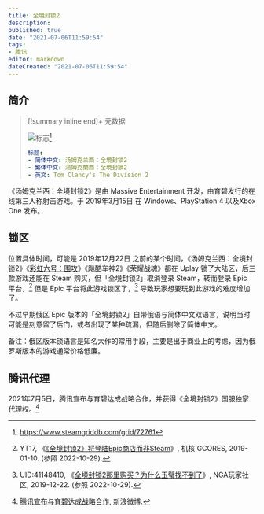 ```yaml
---
title: 全境封锁2
description:
published: true
date: "2021-07-06T11:59:54"
tags:
- 腾讯
editor: markdown
dateCreated: "2021-07-06T11:59:54"
---
```


## 简介

> [!summary inline end]+ 元数据
>
> ![标志](https://s3.tebi.io/ggame/game/The_Division_2/364f7229f6bf11728d997e4240761830.jpg)[^logo]
>
> ```yaml
> 标题:
> - 简体中文: 汤姆克兰西：全境封锁2
> - 繁体中文: 湯姆克蘭西：全境封鎖2
> - 英文: Tom Clancy's The Division 2 
> ```

[^logo]: <https://www.steamgriddb.com/grid/72761>

《汤姆克兰西：全境封锁2》是由 Massive Entertainment 开发，由育碧发行的在线第三人称射击游戏。于 2019年3月15日 在 Windows、PlayStation 4 以及Xbox One 发布。 

## 锁区

位置具体时间，可能是 2019年12月22日 之前的某个时间，《汤姆克兰西：全境封锁2》《[彩虹六号：围攻](/game/彩虹六号：围攻.md)》《飚酷车神2》《荣耀战魂》都在 Uplay 锁了大陆区，后三款游戏还能在 Steam 购买，但「全境封锁2」取消登录 Steam，转而登录 Epic 平台，[^105352] 但是 Epic 平台将此游戏锁区了，[^JXNb7] 导致玩家想要玩到此游戏的难度增加了。

[^105352]: YT17, 《[《全境封锁2》将登陆Epic商店而非Steam](https://web.archive.org/web/20220321040637/https://www.gcores.com/articles/105352)》, 机核 GCORES, 2019-01-10. (参照 2022-10-29).

[^JXNb7]: UID:41148410, 《[全境封锁2那里购买？为什么玉璧找不到了](https://archive.ph/JXNb7 "https://ngabbs.com/read.php?tid=19741260")》, NGA玩家社区, 2019-12-22. (参照 2022-10-29).

不过早期俄区 Epic 版本的「全境封锁2」自带俄语与简体中文双语言，说明当时可能是刻意留了后门，或者出现了某种疏漏，但随后删除了简体中文。

备注：俄区版本锁语言是知名大作的常用手段，主要是出于商业上的考虑，因为俄罗斯版本的游戏通常价格低廉。

## 腾讯代理

2021年7月5日，腾讯宣布与育碧达成战略合作，并获得《全境封锁2》国服独家代理权。[^m9UD2]

[^m9UD2]: [腾讯宣布与育碧达成战略合作](https://archive.is/m9UD2 "https://m.weibo.cn/detail/4655659578034424"), 新浪微博.
